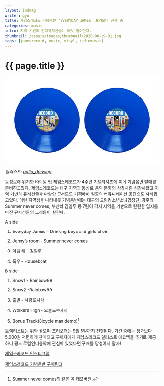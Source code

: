 ```yaml
---
layout: indmag
writer: gyu
title: 제임스레코드 기념음반 'EVERYDAY JAMES' 프리오더 진행 중
categories: music
intro: 지역 기반의 인디뮤지션들이 여럿 참여한다.
thumbnail: /assets/images/thumbnail/2020-08-19-01.jpg
tags: [jamesrecord, music, vinyl, indiemusic]
---
```

# {{ page.title }}

![제임스레코드 기념음반](/assets/images/post/2020-08-19-01-01.jpg)

*일러스트: [pallo_drawing](https://www.instagram.com/pallo_drawing/)*



동성로에 위치한 바이닐 펍 제임스레코드가 4주년 기념티셔츠에 이어 기념음반 발매를 준비하고있다. 제임스레코드는 대구 지역과 동성로 음악 문화의 상징처럼 성장해왔고 지역 기반의 뮤지션들과 다양한 콘서트도 기획하며 일종의 커뮤니케이션 공간으로 자리잡고있다. 이런 지역성을 나타내듯 기념음반에는 대구의 드링킹소년소녀합창단, 광주의 Summer never comes, 부산의 김일두 등 7팀이 각자 지역을 기반으로 탄탄한 입지를 다진 뮤지션들의 노래들이 실린다.



A side

1. Everyday James - Drinking boys and girls choir

2. Jenny’s room - Summer never comes

3. 아침 해 - 김일두

4. 폭우 - Houseboat



B side

1. Snow1 - Rainbow99

2. Snow2 -Rainbow99

3. 출발 - 사람또사람

4. Workers High - 오늘도무사히

5. Bonus Track(Bicycle man demo)[^*]

   

트랙리스트는 위와 같으며 프리오더는 9월 5일까지 진행된다. 기간 중에는 정가보다 5,000원 저렴하게 판매되고 구매자에게 제임스레코드 일러스트 에코백을 추가로 제공하니 평소 로컬인디음악에 관심이 있었다면 구매를 망설이지 말자!



[제임스레코드 인스타그램](https://www.instagram.com/jamesrecord/)

[제임스레코드 기념음반 구매링크](https://form.office.naver.com/form/responseView.cmd?formkey=NjI0MTlmOTgtMWI2Yi00NWM2LThmNjctOTMxYmMxOTY0NDk3&sourceId=urlshare)



[^*]: Summer never comes의 같은 곡 데모버전. 

